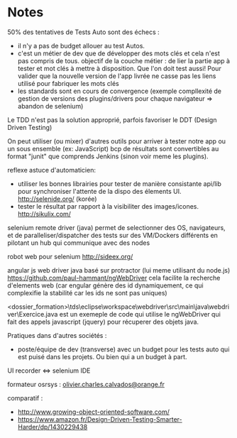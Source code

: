 ﻿# Notes

50% des tentatives de Tests Auto sont des échecs :

- il n'y a pas de budget allouer au test Autos.
- c'est un métier de dev que de développer des mots clés et cela n'est pas compris de tous.
  objectif de la couche métier : de lier la partie app à tester et mot clés à mettre à disposition. Que l'on doit test aussi!
  Pour valider que la nouvelle version de l'app livrée ne casse pas les liens utilisé pour fabriquer les mots clés
- les standards sont en cours de convergence (exemple compllexité de gestion de versions des plugins/drivers pour chaque navigateur => abandon de selenium)

Le TDD n'est pas la solution approprié, parfois favoriser le DDT (Design Driven Testing)

On peut utiliser (ou mixer) d'autres outils pour arriver à tester notre app ou un sous ensemble (ex: JavaScript)
bcp de résultats sont convertibles au format "junit" que comprends Jenkins (sinon voir meme les plugins).

reflexe astuce d'automaticien:

- utiliser les bonnes librairies pour tester de manière consistante
  api/lib pour synchroniser l'attente de la dispo des élements UI. <http://selenide.org/> (korée)
- tester le résultat par rapport à la visibiliter des images/icones. <http://sikulix.com/>

selenium remote driver (java) permet de selectionner des OS, navigateurs,
et de paralleliser/dispatcher des tests sur des VM/Dockers différents en pilotant
un hub qui communique avec des nodes

robot web pour selenium <http://sideex.org/>

angular js web driver java basé sur protractor (lui meme utilisant du node.js)
<https://github.com/paul-hammant/ngWebDriver>
cela facilite la recherche d'elements web (car engular génère des id dynamiquement, ce qui complexifie la stabilité car les ids ne sont pas uniques)

<dossier_formation>\tds\eclipse\workspace\webdriver\src\main\java\webdriver\Exercice.java est un exemeple de code qui utilise le ngWebDriver qui fait des appels javascript (jquery) pour récuperer des objets java.

Pratiques dans d'autres sociétés :

- poste/équipe de dev (transverse) avec un budget pour les tests auto qui est puisé dans les projets. Ou bien qui a un budget à part.

UI recorder <=> selenium IDE

formateur osrsys : olivier.charles.calvados@orange.fr

comparatif :

- <http://www.growing-object-oriented-software.com/>
- <https://www.amazon.fr/Design-Driven-Testing-Smarter-Harder/dp/1430229438>
